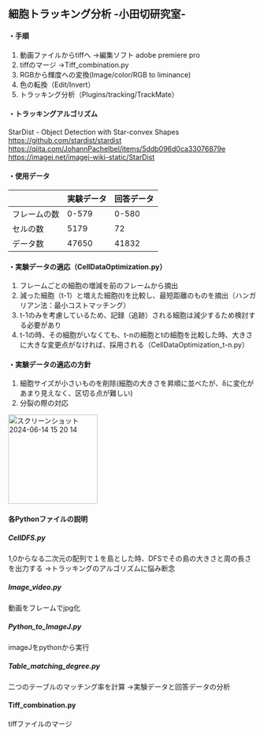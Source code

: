 ## 細胞トラッキング分析 -小田切研究室-

#### ・手順
1. 動画ファイルからtiffへ
→編集ソフト adobe premiere pro
2. tiffのマージ
→Tiff_combination.py
3. RGBから輝度への変換(Image/color/RGB to liminance)
4. 色の転換（Edit/Invert）
5. トラッキング分析（Plugins/tracking/TrackMate）

#### ・トラッキングアルゴリズム
StarDist - Object Detection with Star-convex Shapes
https://github.com/stardist/stardist
https://qiita.com/JohannPachelbel/items/5ddb096d0ca33076879e
https://imagej.net/imagej-wiki-static/StarDist

#### ・使用データ
| | 実験データ | 回答データ |
| ---- | ---- | ---- |
|フレームの数| 0-579 | 0-580 |
|セルの数| 5179 | 72 |
|データ数| 47650 | 41832 |

#### ・実験データの適応（CellDataOptimization.py）
1. フレームごとの細胞の増減を前のフレームから摘出
2. 減った細胞（t-1）と増えた細胞(t)を比較し、最短距離のものを摘出（ハンガリアン法：最小コストマッチング）
3. t-1のみを考慮しているため、記録（追跡）される細胞は減少するため検討する必要があり
4. t-1の時、その細胞がいなくても、t-nの細胞とtの細胞を比較した時、大きさに大きな変更点がなければ、採用される（CellDataOptimization_t-n.py）

#### ・実験データの適応の方針
1. 細胞サイズが小さいものを削除(細胞の大きさを昇順に並べたが、δに変化があまり見えなく、区切る点が難しい)
2. 分裂の際の対応
<img width="181" alt="スクリーンショット 2024-06-14 15 20 14" src="https://github.com/Suzuki-Tkm/CellTrackingAnalysis/assets/140580925/70178f6b-282a-4ee7-954b-f08f14735fb7">

#### 各Pythonファイルの説明
##### CellDFS.py
1,0からなる二次元の配列で１を島とした時、DFSでその島の大きさと周の長さを出力する
→トラッキングのアルゴリズムに悩み断念

##### Image_video.py
動画をフレームでjpg化

##### Python_to_ImageJ.py
imageJをpythonから実行

##### Table_matching_degree.py
二つのテーブルのマッチング率を計算
→実験データと回答データの分析

#### Tiff_combination.py
tiffファイルのマージ
